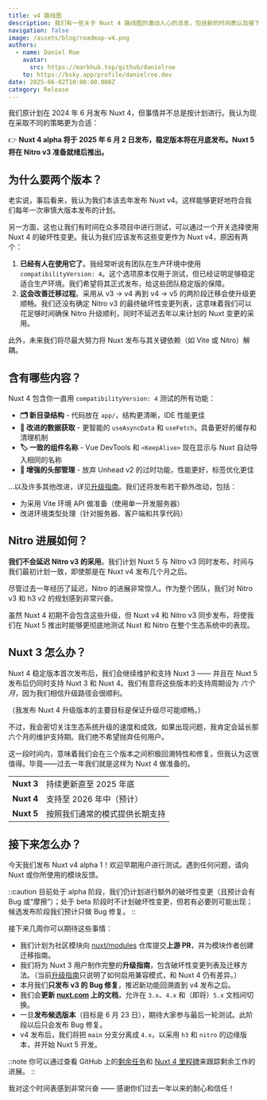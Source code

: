 ```yaml
---
title: v4 路线图
description: 我们有一些关于 Nuxt 4 路线图的激动人心的消息，包括新的时间表以及接下来几周的预期内容。
navigation: false
image: /assets/blog/roadmap-v4.png
authors:
  - name: Daniel Roe
    avatar:
      src: https://markhub.top/github/danielroe
    to: https://bsky.app/profile/danielroe.dev
date: 2025-06-02T10:00:00.000Z
category: Release
---
```


我们原计划在 2024 年 6 月发布 Nuxt 4，但事情并不总是按计划进行。我认为现在采取不同的策略更为合适：

👉 **Nuxt 4 alpha 将于 2025 年 6 月 2 日发布，稳定版本将在月底发布。Nuxt 5 将在 Nitro v3 准备就绪后推出。**

## 为什么要两个版本？

老实说，事后看来，我认为我们本该去年发布 Nuxt v4。这样能够更好地符合我们每年一次审慎大版本发布的计划。

另一方面，这也让我们有时间在众多项目中进行测试，可以通过一个开关选择使用 Nuxt 4 的破坏性变更。我认为我们应该发布这些变更作为 Nuxt v4，原因有两个：

1. **已经有人在使用它了**。我经常听说有团队在生产环境中使用 `compatibilityVersion: 4`。这个选项原本仅用于测试，但已经证明足够稳定适合生产环境。我们希望将其正式发布，给这些团队稳定版的保障。
2. **这会改善迁移过程**。采用从 v3 -> v4 再到 v4 -> v5 的两阶段迁移会使升级更顺畅。我们还没有确定 Nitro v3 的最终破坏性变更列表，这意味着我们可以花足够时间确保 Nitro 升级顺利，同时不延迟去年以来计划的 Nuxt 变更的采用。

此外，未来我们将尽最大努力将 Nuxt 发布与其关键依赖（如 Vite 或 Nitro）解耦。

## 含有哪些内容？

Nuxt 4 包含你一直用 `compatibilityVersion: 4` 测试的所有功能：

- **🗂️ 新目录结构** - 代码放在 `app/`，结构更清晰，IDE 性能更佳
- **🔄 改进的数据获取** - 更智能的 `useAsyncData` 和 `useFetch`，具备更好的缓存和清理机制
- **🏷️ 一致的组件名称** - Vue DevTools 和 `<KeepAlive>` 现在显示与 Nuxt 自动导入相同的名称
- **📄 增强的头部管理** - 放弃 Unhead v2 的过时功能，性能更好，标签优化更佳

…以及许多其他改进，详见[升级指南](/docs/getting-started/upgrade)。我们还将发布若干额外改动，包括：

- 为采用 Vite 环境 API 做准备（使用单一开发服务器）
- 改进环境类型处理（针对服务器、客户端和共享代码）

## Nitro 进展如何？

**我们不会延迟 Nitro v3 的采用**。我们计划 Nuxt 5 与 Nitro v3 同时发布，时间与我们最初计划一致，即使那是在 Nuxt v4 发布几个月之后。

尽管过去一年经历了延迟，Nitro 的进展非常惊人。作为整个团队，我们对 Nitro v3 和 h3 v2 的规划感到非常兴奋。

虽然 Nuxt 4 初期不会包含这些升级，但 Nuxt v4 和 Nitro v3 同步发布，将使我们在 Nuxt 5 推出时能够更彻底地测试 Nuxt 和 Nitro 在整个生态系统中的表现。

## Nuxt 3 怎么办？

Nuxt 4 稳定版本首次发布后，我们会继续维护和支持 Nuxt 3 —— 并且在 Nuxt 5 发布后仍同时支持 Nuxt 3 和 Nuxt 4。我们有意将这些版本的支持周期设为 _六个月_，因为我们相信升级路径会很顺利。

（我发布 Nuxt 4 升级版本的主要目标是保证升级尽可能顺畅。）

不过，我会密切关注生态系统升级的速度和成效。如果出现问题，我肯定会延长那六个月的维护支持期。我们绝不希望抛弃任何用户。

这一段时间内，意味着我们会在三个版本之间积极回溯特性和修复。但我认为这很值得。毕竟——过去一年我们就是这样为 Nuxt 4 做准备的。

|            |                                                   |
| ---------- | ------------------------------------------------- |
| **Nuxt 3** | 持续更新直至 2025 年底                              |
| **Nuxt 4** | 支持至 2026 年中（预计）                            |
| **Nuxt 5** | 按照我们通常的模式提供长期支持                    |

## 接下来怎么办？

今天我们发布 Nuxt v4 alpha 1！欢迎早期用户进行测试。遇到任何问题，请向 Nuxt 或你所使用的模块反馈。

::caution
目前处于 alpha 阶段，我们仍计划进行额外的破坏性变更（且预计会有 Bug 或“摩擦”）；处于 beta 阶段时不计划破坏性变更，但若有必要则可能出现；候选发布阶段我们预计只做 Bug 修复。
::

接下来几周你可以期待这些事情：

- 我们计划为社区模块向 [nuxt/modules](https://github.com/nuxt/modules) 仓库提交**上游 PR**，并为模块作者创建迁移指南。
- 我们将为 Nuxt 3 用户制作完整的**升级指南**，包含破坏性变更列表及迁移方法。（当前[升级指南](/docs/getting-started/upgrade)只说明了如何启用兼容模式，和 Nuxt 4 仍有差异。）
- 本月我们**只发布 v3 的 Bug 修复**，推迟新功能回溯直到 v4 发布之后。
- 我们会**更新 [nuxt.com](/) 上的文档**，允许在 `3.x`、`4.x` 和（即将）`5.x` 文档间切换。
- 一旦**发布候选版本**（目标是 6 月 23 日），期待大家参与最后一轮测试。此阶段以后只会发布 Bug 修复。
- v4 发布后，我们将把 `main` 分支分离成 `4.x`，以采用 `h3` 和 `nitro` 的边缘版本，并开始 Nuxt 5 开发。

::note
你可以通过查看 GitHub 上的[剩余任务](https://github.com/nuxt/nuxt/issues/27027)和 [Nuxt 4 里程碑](https://github.com/nuxt/nuxt/milestone/8)来跟踪剩余工作的进展。
::

我对这个时间表感到非常兴奋 —— 感谢你们过去一年以来的耐心和信任！
